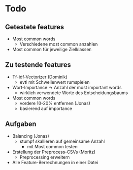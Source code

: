 # Todo
## Getestete features
- Most common words
	- Verschiedene most common anzahlen
- Most common für jeweilige Zielklassen
## Zu testende features
- Tf-idf-Vectorizer (Dominik)
	- evtl mit Schwellenwert rumspielen
- Wort-Importance -> Anzahl der most important words 
	- wirklich verwendete Worte des Entscheidungsbaums
- Most common words
	- vordere 10-20% entfernen (Jonas)
	- basierend auf importance

## Aufgaben
- Balancing (Jonas)
	- stumpf skallieren auf gemeinsame Anzahl
		- mit Most common testen
- Erstellung der Preprocess-CSVs (Moritz)
	- Preprocessing erweitern
- Alle Feature-Berrechnungen in einer Datei

